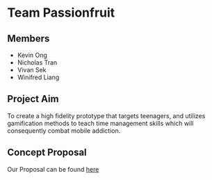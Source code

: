 # Team Passionfruit

## Members
* Kevin Ong
* Nicholas Tran
* Vivan Sek
* Winifred Liang

## Project Aim
To create a high fidelity prototype that targets teenagers, and utilizes gamification methods to teach time management skills which will consequently combat mobile addiction.

## Concept Proposal
Our Proposal can be found [here](https://github.com/deco3500-2018/Passionfruit/wiki/Concept-Proposal)
